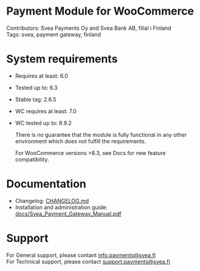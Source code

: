 # Payment Module for WooCommerce

Contributors: Svea Payments Oy and Svea Bank AB, filial i Finland  
Tags: svea, payment gateway, finland  

# System requirements

* Requires at least: 6.0    
* Tested up to: 6.3       
* Stable tag: 2.6.5                    
* WC requires at least: 7.0  
* WC tested up to: 8.9.2                   

  There is no guarantee that the module is fully functional in any other environment which does not fulfill the requirements.

  For WooCommerce versions >8.3, see Docs for new feature compatibility.

# Documentation

* Changelog: [CHANGELOG.md](https://github.com/maksuturva/woocommerce_payment_module/blob/master/CHANGELOG.md)
* Installation and administration guide: [docs/Svea_Payment_Gateway_Manual.pdf](https://github.com/maksuturva/woocommerce_payment_module/blob/master/docs/Svea_Payment_Gateway_Manual.pdf)

# Support

For General support, please contant info.payments@svea.fi    
For Technical support, please contact support.payments@svea.fi
